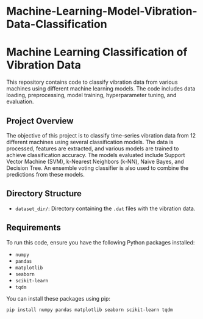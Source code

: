 # Machine-Learning-Model-Vibration-Data-Classification

# Machine Learning Classification of Vibration Data

This repository contains code to classify vibration data from various machines using different machine learning models. The code includes data loading, preprocessing, model training, hyperparameter tuning, and evaluation.

## Project Overview

The objective of this project is to classify time-series vibration data from 12 different machines using several classification models. The data is processed, features are extracted, and various models are trained to achieve classification accuracy. The models evaluated include Support Vector Machine (SVM), k-Nearest Neighbors (k-NN), Naive Bayes, and Decision Tree. An ensemble voting classifier is also used to combine the predictions from these models.

## Directory Structure

- `dataset_dir/`: Directory containing the `.dat` files with the vibration data.

## Requirements

To run this code, ensure you have the following Python packages installed:

- `numpy`
- `pandas`
- `matplotlib`
- `seaborn`
- `scikit-learn`
- `tqdm`

You can install these packages using pip:

```bash
pip install numpy pandas matplotlib seaborn scikit-learn tqdm
